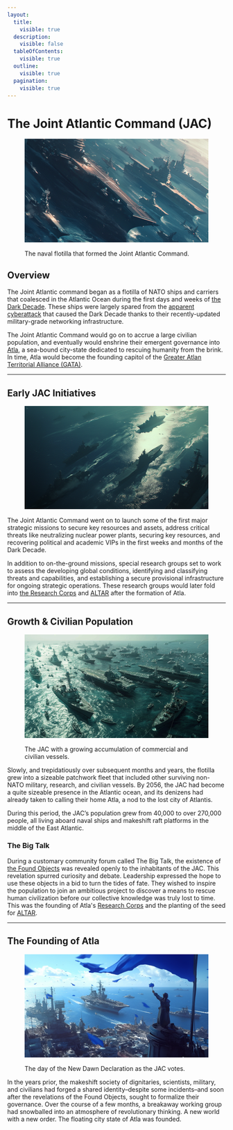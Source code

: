 ```yaml
---
layout:
  title:
    visible: true
  description:
    visible: false
  tableOfContents:
    visible: true
  outline:
    visible: true
  pagination:
    visible: true
---
```


# The Joint Atlantic Command (JAC)

<figure><img src="../../../.gitbook/assets/jac_02.png" alt=""><figcaption><p>The naval flotilla that formed the Joint Atlantic Command.</p></figcaption></figure>

## Overview

The Joint Atlantic command began as a flotilla of NATO ships and carriers that coalesced in the Atlantic Ocean during the first days and weeks of [the Dark Decade](../../history/the-dark-decade.md). These ships were largely spared from the [apparent cyberattack](../../science-and-tech/the-daemon-virus.md) that caused the Dark Decade thanks to their recently-updated military-grade networking infrastructure.

The Joint Atlantic Command would go on to accrue a large civilian population, and eventually would enshrine their emergent governance into [Atla](../key-locations/atla.md), a sea-bound city-state dedicated to rescuing humanity from the brink. In time, Atla would become the founding capitol of the [Greater Atlan Territorial Alliance (GATA)](../the-basics.md).

***

## Early JAC Initiatives

<figure><img src="../../../.gitbook/assets/jac_01.png" alt="" width="563"><figcaption></figcaption></figure>

The Joint Atlantic Command went on to launch some of the first major strategic missions to secure key resources and assets, address critical threats like neutralizing nuclear power plants, securing key resources, and recovering political and academic VIPs in the first weeks and months of the Dark Decade.

In addition to on-the-ground missions, special research groups set to work to assess the developing global conditions, identifying and classifying threats and capabilities, and establishing a secure provisional infrastructure for ongoing strategic operations. These research groups would later fold into [the Research Corps](../../sol/institutions/the-research-corps.md) and [ALTAR](../institutions/altar.md) after the formation of Atla.

***

## Growth & Civilian Population

<figure><img src="../../../.gitbook/assets/nomoney420_flotilla_of_civillian_naval_ships_and_smaller_vessel_b6511f5d-21ac-4003-bb21-4c585286f74b.png" alt="" width="563"><figcaption><p>The JAC with a growing accumulation of commercial and civilian vessels.</p></figcaption></figure>

Slowly, and trepidatiously over subsequent months and years, the flotilla grew into a sizeable patchwork fleet that included other surviving non-NATO military, research, and civilian vessels. By 2056, the JAC had become a quite sizeable presence in the Atlantic ocean, and its denizens had already taken to calling their home Atla, a nod to the lost city of Atlantis.

During this period, the JAC’s population grew from 40,000 to over 270,000 people, all living aboard naval ships and makeshift raft platforms in the middle of the East Atlantic.

### The Big Talk

During a customary community forum called The Big Talk, the existence of [the Found Objects](../../science-and-tech/found-objects.md) was revealed openly to the inhabitants of the JAC. This revelation spurred curiosity and debate. Leadership expressed the hope to use these objects in a bid to turn the tides of fate. They wished to inspire the population to join an ambitious project to discover a means to rescue human civilization before our collective knowledge was truly lost to time. This was the founding of Atla's [Research Corps](../../sol/institutions/the-research-corps.md) and the planting of the seed for [ALTAR](../institutions/altar.md).

***

## The Founding of Atla

<figure><img src="../../../.gitbook/assets/nomoney420_extreme_close_up_from_the_deck_of_future_celebrating_16c8eaf2-2911-4e01-8504-1ee66893afe4.png" alt="" width="563"><figcaption><p>The day of the New Dawn Declaration as the JAC votes.</p></figcaption></figure>

In the years prior, the makeshift society of dignitaries, scientists, military, and civilians had forged a shared identity–despite some incidents–and soon after the revelations of the Found Objects, sought to formalize their governance. Over the course of a few months, a breakaway working group had snowballed into an atmosphere of revolutionary thinking. A new world with a new order. The floating city state of Atla was founded.
